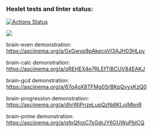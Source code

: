 ### Hexlet tests and linter status:
[![Actions Status](https://github.com/MayukAA/frontend-project-44/workflows/hexlet-check/badge.svg)](https://github.com/MayukAA/frontend-project-44/actions)

<a href="https://codeclimate.com/github/MayukAA/frontend-project-44/maintainability"><img src="https://api.codeclimate.com/v1/badges/8eb934ddc650b5ea6ba5/maintainability" /></a>

brain-even demonstration:
https://asciinema.org/a/0xGwvp8pAkecoVI3AJH03HLpy

brain-calc demonstration:
https://asciinema.org/a/qREHEX4e7RLEfTlBCUV84EAKJ

brain-gcd demonstration:
https://asciinema.org/a/67q4oX8TFMg0SrBKpQvyxKzQ0

brain-progression demonstration:
https://asciinema.org/a/dhrWiPnzeLupQzNdlKLojMbnR

brain-prime demonstration:
https://asciinema.org/a/qfpQfosC7sGdrJY6GUWuPblCQ

